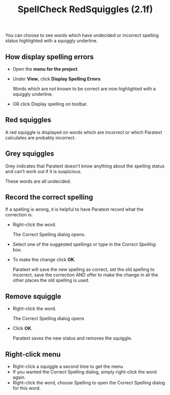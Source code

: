 ﻿---
title: SpellCheck RedSquiggles (2.1f)
---
You can choose to see words which have undecided or incorrect spelling status highlighted with a squiggly underline.

## How display spelling errors

- Open the **menu for the project**.
- Under **View**, click **Display Spelling Errors**.

    Words which are not known to be correct are now highlighted with a squiggly underline.

- OR click Display spelling on toolbar.

## Red squiggles

A red squiggle is displayed on words which are incorrect or which Paratext calculates are probably incorrect.

## Grey squiggles

Grey indicates that Paratext doesn’t know anything about the spelling status and can’t work out if it is suspicious.

These words are all undecided.

## Record the correct spelling

If a spelling is wrong, it is helpful to have Paratext record what the correction is.

- Right-click the word.

    The Correct Spelling dialog opens.

- Select one of the suggested spellings or type in the *Correct Spelling* box.
- To make the change click **OK**.

    Paratext will save the new spelling as correct, set the old spelling to incorrect, save the correction AND offer to make the change in all the other places the old spelling is used.

## Remove squiggle

- Right-click the word.

    The Correct Spelling dialog opens

- Click **OK**.

    Paratext saves the new status and removes the squiggle.

## Right-click menu

- Right-click a squiggle a second time to get the menu
- If you wanted the Correct Spelling dialog, simply right-click the word again.
- Right-click the word, choose Spelling to open the Correct Spelling dialog for this word.
